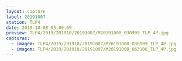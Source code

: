 ```yaml
---
layout: capture
label: 20191007
station: TLP4
date: 2019-10-08 03:09:09
preview: TLP4/2019/201910/20191007/M20191008_030909_TLP_4P.jpg
capturas:
  - imagem: TLP4/2019/201910/20191007/M20191008_030909_TLP_4P.jpg
  - imagem: TLP4/2019/201910/20191007/M20191008_063106_TLP_4P.jpg
---
```

